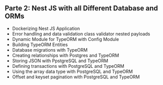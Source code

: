 
## Parte 2: Nest JS with all Different Database and ORMs
* Dockerizing Nest JS Application
* Error handling and data validation class validator nested payloads
* Dynamic Module for TypeORM with Config Module
* Building TypeORM Entities
* Database migrations with TypeORM
* Creating relationships with Postgres and TypeORM
* Storing JSON with PpstgreSQL and TypeORM
* Defining transactions with PostgreSQL and TypeORM
* Using the array data type with PostgreSQL and TypeORM
* Offset and keyset pagination with PostgreSQL and TypeORM